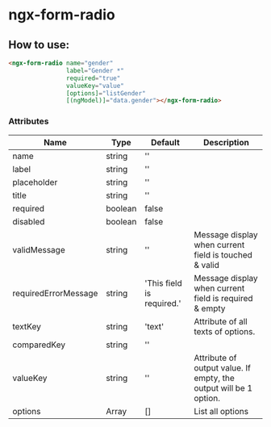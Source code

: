 # ngx-form-radio

How to use:
-------------
```html
<ngx-form-radio name="gender"
                label="Gender *"
                required="true"
                valueKey="value"
                [options]="listGender"
                [(ngModel)]="data.gender"></ngx-form-radio>
```

### Attributes
Name | Type | Default | Description
---- | ---- | ------- | -----------
name | string | ''
label | string | ''
placeholder | string | ''
title | string | ''
required | boolean | false
disabled | boolean | false
validMessage | string | '' | Message display when current field is touched & valid
requiredErrorMessage | string | 'This field is required.' | Message display when current field is required & empty 
textKey | string | 'text' | Attribute of all texts of options.
comparedKey | string | ''
valueKey | string | '' | Attribute of output value. If empty, the output will be 1 option.
options | Array<any> | [] | List all options
